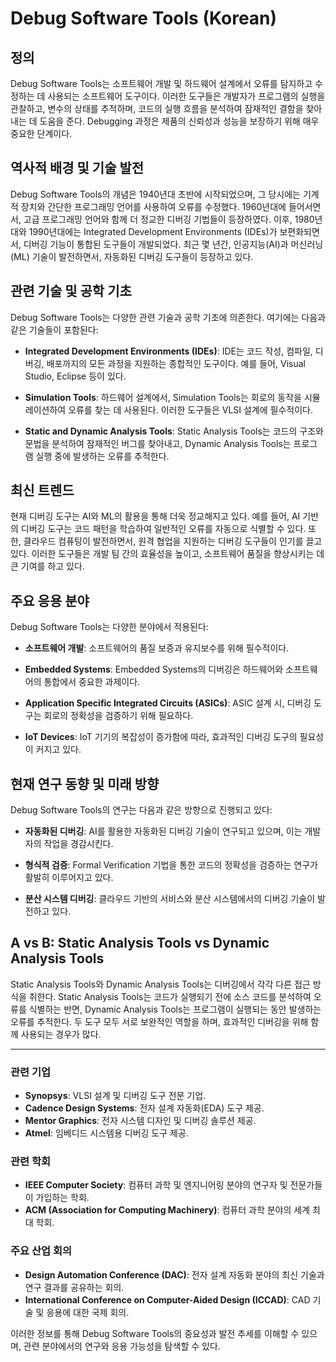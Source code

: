 # Debug Software Tools (Korean)

## 정의
Debug Software Tools는 소프트웨어 개발 및 하드웨어 설계에서 오류를 탐지하고 수정하는 데 사용되는 소프트웨어 도구이다. 이러한 도구들은 개발자가 프로그램의 실행을 관찰하고, 변수의 상태를 추적하며, 코드의 실행 흐름을 분석하여 잠재적인 결함을 찾아내는 데 도움을 준다. Debugging 과정은 제품의 신뢰성과 성능을 보장하기 위해 매우 중요한 단계이다.

## 역사적 배경 및 기술 발전
Debug Software Tools의 개념은 1940년대 초반에 시작되었으며, 그 당시에는 기계적 장치와 간단한 프로그래밍 언어를 사용하여 오류를 수정했다. 1960년대에 들어서면서, 고급 프로그래밍 언어와 함께 더 정교한 디버깅 기법들이 등장하였다. 이후, 1980년대와 1990년대에는 Integrated Development Environments (IDEs)가 보편화되면서, 디버깅 기능이 통합된 도구들이 개발되었다. 최근 몇 년간, 인공지능(AI)과 머신러닝(ML) 기술이 발전하면서, 자동화된 디버깅 도구들이 등장하고 있다.

## 관련 기술 및 공학 기초
Debug Software Tools는 다양한 관련 기술과 공학 기초에 의존한다. 여기에는 다음과 같은 기술들이 포함된다:

- **Integrated Development Environments (IDEs)**: IDE는 코드 작성, 컴파일, 디버깅, 배포까지의 모든 과정을 지원하는 종합적인 도구이다. 예를 들어, Visual Studio, Eclipse 등이 있다.
  
- **Simulation Tools**: 하드웨어 설계에서, Simulation Tools는 회로의 동작을 시뮬레이션하여 오류를 찾는 데 사용된다. 이러한 도구들은 VLSI 설계에 필수적이다.

- **Static and Dynamic Analysis Tools**: Static Analysis Tools는 코드의 구조와 문법을 분석하여 잠재적인 버그를 찾아내고, Dynamic Analysis Tools는 프로그램 실행 중에 발생하는 오류를 추적한다.

## 최신 트렌드
현재 디버깅 도구는 AI와 ML의 활용을 통해 더욱 정교해지고 있다. 예를 들어, AI 기반의 디버깅 도구는 코드 패턴을 학습하여 일반적인 오류를 자동으로 식별할 수 있다. 또한, 클라우드 컴퓨팅이 발전하면서, 원격 협업을 지원하는 디버깅 도구들이 인기를 끌고 있다. 이러한 도구들은 개발 팀 간의 효율성을 높이고, 소프트웨어 품질을 향상시키는 데 큰 기여를 하고 있다.

## 주요 응용 분야
Debug Software Tools는 다양한 분야에서 적용된다:

- **소프트웨어 개발**: 소프트웨어의 품질 보증과 유지보수를 위해 필수적이다.
  
- **Embedded Systems**: Embedded Systems의 디버깅은 하드웨어와 소프트웨어의 통합에서 중요한 과제이다.
  
- **Application Specific Integrated Circuits (ASICs)**: ASIC 설계 시, 디버깅 도구는 회로의 정확성을 검증하기 위해 필요하다.
  
- **IoT Devices**: IoT 기기의 복잡성이 증가함에 따라, 효과적인 디버깅 도구의 필요성이 커지고 있다.

## 현재 연구 동향 및 미래 방향
Debug Software Tools의 연구는 다음과 같은 방향으로 진행되고 있다:

- **자동화된 디버깅**: AI를 활용한 자동화된 디버깅 기술이 연구되고 있으며, 이는 개발자의 작업을 경감시킨다.
  
- **형식적 검증**: Formal Verification 기법을 통한 코드의 정확성을 검증하는 연구가 활발히 이루어지고 있다.
  
- **분산 시스템 디버깅**: 클라우드 기반의 서비스와 분산 시스템에서의 디버깅 기술이 발전하고 있다.

## A vs B: Static Analysis Tools vs Dynamic Analysis Tools
Static Analysis Tools와 Dynamic Analysis Tools는 디버깅에서 각각 다른 접근 방식을 취한다. Static Analysis Tools는 코드가 실행되기 전에 소스 코드를 분석하여 오류를 식별하는 반면, Dynamic Analysis Tools는 프로그램이 실행되는 동안 발생하는 오류를 추적한다. 두 도구 모두 서로 보완적인 역할을 하며, 효과적인 디버깅을 위해 함께 사용되는 경우가 많다.

---

### 관련 기업
- **Synopsys**: VLSI 설계 및 디버깅 도구 전문 기업.
- **Cadence Design Systems**: 전자 설계 자동화(EDA) 도구 제공.
- **Mentor Graphics**: 전자 시스템 디자인 및 디버깅 솔루션 제공.
- **Atmel**: 임베디드 시스템용 디버깅 도구 제공.

### 관련 학회
- **IEEE Computer Society**: 컴퓨터 과학 및 엔지니어링 분야의 연구자 및 전문가들이 가입하는 학회.
- **ACM (Association for Computing Machinery)**: 컴퓨터 과학 분야의 세계 최대 학회.

### 주요 산업 회의
- **Design Automation Conference (DAC)**: 전자 설계 자동화 분야의 최신 기술과 연구 결과를 공유하는 회의.
- **International Conference on Computer-Aided Design (ICCAD)**: CAD 기술 및 응용에 대한 국제 회의.

이러한 정보를 통해 Debug Software Tools의 중요성과 발전 추세를 이해할 수 있으며, 관련 분야에서의 연구와 응용 가능성을 탐색할 수 있다.